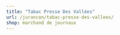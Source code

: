 ```yaml
---
title: "Tabac Presse Des Vallées"
url: /jurancon/tabac-presse-des-vallees/
shop: marchand de journaux
---
```

